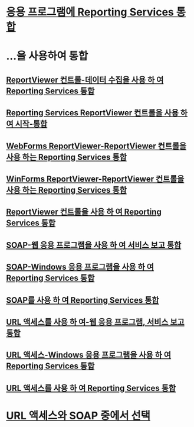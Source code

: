 # [응용 프로그램에 Reporting Services 통합](integrating-reporting-services-into-applications.md)

# ...을 사용하여 통합
## [ReportViewer 컨트롤-데이터 수집을 사용 하 여 Reporting Services 통합](integrating-reporting-services-using-reportviewer-controls-data-collection.md)
## [Reporting Services ReportViewer 컨트롤을 사용 하 여 시작-통합](integrating-reporting-services-using-reportviewer-controls-get-started.md)
## [WebForms ReportViewer-ReportViewer 컨트롤을 사용 하는 Reporting Services 통합](using-the-webforms-reportviewer-control.md)
## [WinForms ReportViewer-ReportViewer 컨트롤을 사용 하는 Reporting Services 통합](using-the-winforms-reportviewer-control.md)
## [ReportViewer 컨트롤을 사용 하 여 Reporting Services 통합](integrating-reporting-services-using-reportviewer-controls.md)
## [SOAP-웹 응용 프로그램을 사용 하 여 서비스 보고 통합](integrating-reporting-services-using-soap-web-application.md)
## [SOAP-Windows 응용 프로그램을 사용 하 여 Reporting Services 통합](integrating-reporting-services-using-soap-windows-application.md)
## [SOAP를 사용 하 여 Reporting Services 통합](integrating-reporting-services-using-soap.md)
## [URL 액세스를 사용 하 여-웹 응용 프로그램, 서비스 보고 통합](integrating-reporting-services-using-url-access-web-application.md)
## [URL 액세스-Windows 응용 프로그램을 사용 하 여 Reporting Services 통합](integrating-reporting-services-using-url-access-windows-application.md)
## [URL 액세스를 사용 하 여 Reporting Services 통합](integrating-reporting-services-using-url-access.md)

# [URL 액세스와 SOAP 중에서 선택](choosing-between-url-access-and-soap.md)
